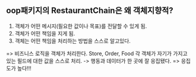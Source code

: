 ## oop패키지의 RestaurantChain은 왜 객체지향적?
1. 객체가 어떤 메시지(필요한 값이나 목표)를 전달할 수 있게 됨.
2. 객체가 어떤 책임을 지게 됨.
3. 객체는 어떤 책임을 처리하는 방법을 스스로 알고있다.

=> 비즈니스 로직을 객체가 처리한다. Store, Order, Food 각 객체가 자기가 가지고 있는 필드에 대한 값을 스스로 처리.
-> 행동과 데이터가 한 곳에 잘 응집됐다. => 응집도가 높다!!!